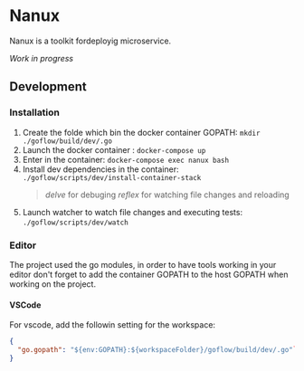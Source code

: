 # Nanux

Nanux is a toolkit fordeployig microservice.

*Work in progress*

## Development

### Installation

1. Create the folde which bin the docker container GOPATH: `mkdir ./goflow/build/dev/.go`
2. Launch the docker container : `docker-compose up`
3. Enter in the container: `docker-compose exec nanux bash`
4. Install dev dependencies in the container: `./goflow/scripts/dev/install-container-stack`
    > *delve* for debuging
    > *reflex* for watching file changes and reloading
5. Launch watcher to watch file changes and executing tests: `./goflow/scripts/dev/watch`

### Editor

The project used the go modules, in order to have tools working in your
editor don't forget to add the container GOPATH to the host GOPATH when
working on the project.

#### VSCode

For vscode, add the followin setting for the workspace:

```json
{
  "go.gopath": "${env:GOPATH}:${workspaceFolder}/goflow/build/dev/.go"`
}
```
